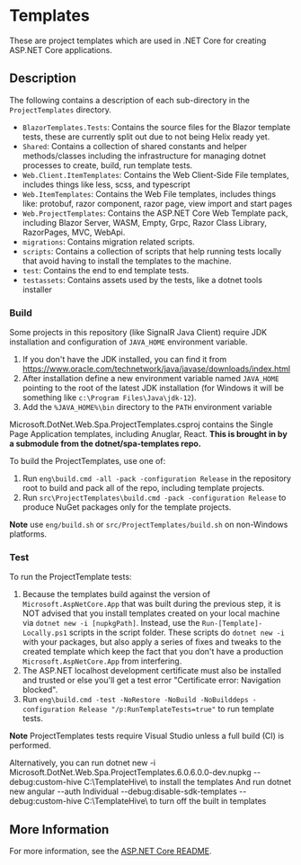 # Templates

These are project templates which are used in .NET Core for creating ASP.NET Core applications.

## Description

The following contains a description of each sub-directory in the `ProjectTemplates` directory.

- `BlazorTemplates.Tests`: Contains the source files for the Blazor template tests, these are currently split out due to not being Helix ready yet.
- `Shared`: Contains a collection of shared constants and helper methods/classes including the infrastructure for managing dotnet processes to create, build, run template tests.
- `Web.Client.ItemTemplates`: Contains the Web Client-Side File templates, includes things like less, scss, and typescript
- `Web.ItemTemplates`: Contains the Web File templates, includes things like: protobuf, razor component, razor page, view import and start pages
- `Web.ProjectTemplates`: Contains the ASP.NET Core Web Template pack, including Blazor Server, WASM, Empty, Grpc, Razor Class Library, RazorPages, MVC, WebApi.
- `migrations`: Contains migration related scripts.
- `scripts`: Contains a collection of scripts that help running tests locally that avoid having to install the templates to the machine.
- `test`: Contains the end to end template tests.
- `testassets`: Contains assets used by the tests, like a dotnet tools installer

### Build

Some projects in this repository (like SignalR Java Client) require JDK installation and configuration of `JAVA_HOME` environment variable.

1. If you don't have the JDK installed, you can find it from https://www.oracle.com/technetwork/java/javase/downloads/index.html
1. After installation define a new environment variable named `JAVA_HOME` pointing to the root of the latest JDK installation (for Windows it will be something like `c:\Program Files\Java\jdk-12`).
1. Add the `%JAVA_HOME%\bin` directory to the `PATH` environment variable

Microsoft.DotNet.Web.Spa.ProjectTemplates.csproj contains the Single Page Application templates, including Anuglar, React. **This is brought in by a submodule from the dotnet/spa-templates repo.**

To build the ProjectTemplates, use one of:

1. Run `eng\build.cmd -all -pack -configuration Release` in the repository root to build and pack all of the repo, including template projects.
1. Run `src\ProjectTemplates\build.cmd -pack -configuration Release` to produce NuGet packages only for the template projects.

**Note** use `eng/build.sh` or `src/ProjectTemplates/build.sh` on non-Windows platforms.

### Test

To run the ProjectTemplate tests:

1. Because the templates build against the version of `Microsoft.AspNetCore.App` that was built during the previous step, it is NOT advised that you install templates created on your local machine via `dotnet new -i [nupkgPath]`. Instead, use the `Run-[Template]-Locally.ps1` scripts in the script folder. These scripts do `dotnet new -i` with your packages, but also apply a series of fixes and tweaks to the created template which keep the fact that you don't have a production `Microsoft.AspNetCore.App` from interfering.
1. The ASP.NET localhost development certificate must also be installed and trusted or else you'll get a test error "Certificate error: Navigation blocked".
1. Run `eng\build.cmd -test -NoRestore -NoBuild -NoBuilddeps -configuration Release "/p:RunTemplateTests=true"` to run template tests.

**Note** ProjectTemplates tests require Visual Studio unless a full build (CI) is performed.

Alternatively, you can run dotnet new -i Microsoft.DotNet.Web.Spa.ProjectTemplates.6.0.6.0.0-dev.nupkg --debug:custom-hive C:\TemplateHive\ to install the templates
And run dotnet new angular --auth Individual --debug:disable-sdk-templates --debug:custom-hive C:\TemplateHive\ to turn off the built in templates

## More Information

For more information, see the [ASP.NET Core README](../../README.md).
